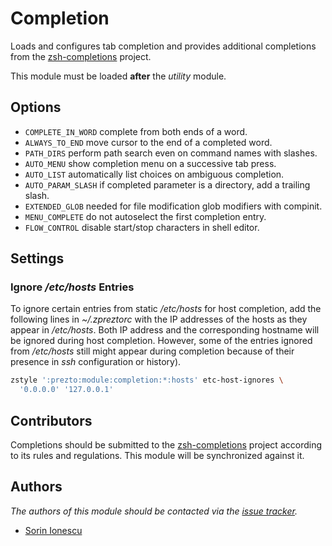 # Completion

Loads and configures tab completion and provides additional completions from
the [zsh-completions][1] project.

This module must be loaded **after** the *utility* module.

## Options

- `COMPLETE_IN_WORD` complete from both ends of a word.
- `ALWAYS_TO_END` move cursor to the end of a completed word.
- `PATH_DIRS` perform path search even on command names with slashes.
- `AUTO_MENU` show completion menu on a successive tab press.
- `AUTO_LIST` automatically list choices on ambiguous completion.
- `AUTO_PARAM_SLASH` if completed parameter is a directory, add a trailing slash.
- `EXTENDED_GLOB` needed for file modification glob modifiers with compinit.
- `MENU_COMPLETE` do not autoselect the first completion entry.
- `FLOW_CONTROL` disable start/stop characters in shell editor.

## Settings

### Ignore */etc/hosts* Entries

To ignore certain entries from static */etc/hosts* for host completion, add the
following lines in *~/.zpreztorc* with the IP addresses of the hosts as they
appear in */etc/hosts*. Both IP address and the corresponding hostname will be
ignored during host completion. However, some of the entries ignored from
*/etc/hosts* still might appear during completion because of their presence in
*ssh* configuration or history).

```sh
zstyle ':prezto:module:completion:*:hosts' etc-host-ignores \
  '0.0.0.0' '127.0.0.1'
```

## Contributors

Completions should be submitted to the [zsh-completions][1] project according
to its rules and regulations. This module will be synchronized against it.

## Authors

*The authors of this module should be contacted via the [issue tracker][2].*

- [Sorin Ionescu](https://github.com/sorin-ionescu)

[1]: https://github.com/zsh-users/zsh-completions
[2]: https://github.com/sorin-ionescu/prezto/issues
